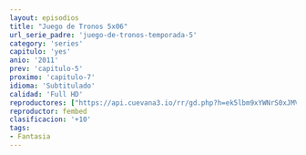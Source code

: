 ```yaml
---
layout: episodios
title: "Juego de Tronos 5x06"
url_serie_padre: 'juego-de-tronos-temporada-5'
category: 'series'
capitulo: 'yes'
anio: '2011'
prev: 'capitulo-5'
proximo: 'capitulo-7'
idioma: 'Subtitulado'
calidad: 'Full HD'
reproductores: ["https://api.cuevana3.io/rr/gd.php?h=ek5lbm9xYWNrS0xJMVp5b21KREk0dFBLbjVkaHhkRGdrOG1jbnBpUnhhS1ZyblZsbjYzVnVyZXhnYVptcnFQYnZiVitvcG12dU1tWnNLcW1ockxMNmFXU3FadVkyUT09"]
reproductor: fembed
clasificacion: '+10'
tags:
- Fantasia
---
```












